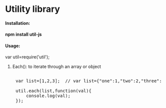 Utility library 
==================================================================
<h4>Installation:<h4>

npm install util-js

<h4>Usage:</h4>

var util=require('util');

1. Each(): to iterate through an array or object

<pre>

    var list=[1,2,3];  // var list={"one":1,"two":2,"three":3};
    
    util.each(list,function(val){
        console.log(val);
    });

</pre>

